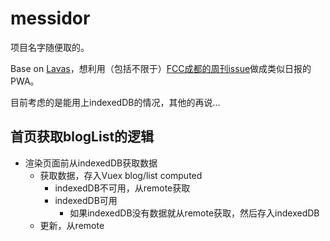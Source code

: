# messidor

项目名字随便取的。

Base on [Lavas](https://lavas.baidu.com)，想利用（包括不限于）[FCC成都的周刊issue](https://github.com/FreeCodeCamp-Chengdu/IT-Technology-weekly/issues)做成类似日报的PWA。

目前考虑的是能用上indexedDB的情况，其他的再说...

## 首页获取blogList的逻辑

- 渲染页面前从indexedDB获取数据
  - 获取数据，存入Vuex blog/list computed
    - indexedDB不可用，从remote获取
    - indexedDB可用
      - 如果indexedDB没有数据就从remote获取，然后存入indexedDB
  - 更新，从remote